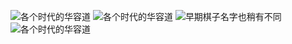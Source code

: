 ![各个时代的华容道](https://image.gcores.com/abedf299-6009-4667-8d56-9e268a66ba08.jpg?x-oss-process=image/quality,q_90)
![各个时代的华容道](https://image.gcores.com/9b744cd9-0ae2-4e1e-933a-8ed2d9944fc6.jpg?x-oss-process=image/quality,q_90)
![早期棋子名字也稍有不同](https://image.gcores.com/7270c5b9-478c-4cd2-b5d6-d96a00ab2f2e.jpg?x-oss-process=image/quality,q_90)
![各个时代的华容道](https://image.gcores.com/197c0890-4579-4b36-8345-e0f1ca5139b1.jpg?x-oss-process=image/quality,q_90)